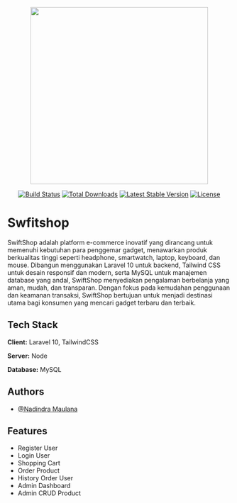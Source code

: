 <p align="center"><a href="https://laravel.com" target="_blank"><img src="https://raw.githubusercontent.com/laravel/art/master/logo-lockup/5%20SVG/2%20CMYK/1%20Full%20Color/laravel-logolockup-cmyk-red.svg" width="400"></a></p>

<p align="center">
<a href="https://travis-ci.org/laravel/framework"><img src="https://travis-ci.org/laravel/framework.svg" alt="Build Status"></a>
<a href="https://packagist.org/packages/laravel/framework"><img src="https://img.shields.io/packagist/dt/laravel/framework" alt="Total Downloads"></a>
<a href="https://packagist.org/packages/laravel/framework"><img src="https://img.shields.io/packagist/v/laravel/framework" alt="Latest Stable Version"></a>
<a href="https://packagist.org/packages/laravel/framework"><img src="https://img.shields.io/packagist/l/laravel/framework" alt="License"></a>
</p>


# Swfitshop

SwiftShop adalah platform e-commerce inovatif yang dirancang untuk memenuhi kebutuhan para penggemar gadget, menawarkan produk berkualitas tinggi seperti headphone, smartwatch, laptop, keyboard, dan mouse. Dibangun menggunakan Laravel 10 untuk backend, Tailwind CSS untuk desain responsif dan modern, serta MySQL untuk manajemen database yang andal, SwiftShop menyediakan pengalaman berbelanja yang aman, mudah, dan transparan. Dengan fokus pada kemudahan penggunaan dan keamanan transaksi, SwiftShop bertujuan untuk menjadi destinasi utama bagi konsumen yang mencari gadget terbaru dan terbaik.


## Tech Stack

**Client:** Laravel 10, TailwindCSS

**Server:** Node

**Database:** MySQL


## Authors

- [@Nadindra Maulana](https://www.github.com/NMATech)
  

## Features

- Register User
- Login User
- Shopping Cart
- Order Product
- History Order User
- Admin Dashboard
- Admin CRUD Product
